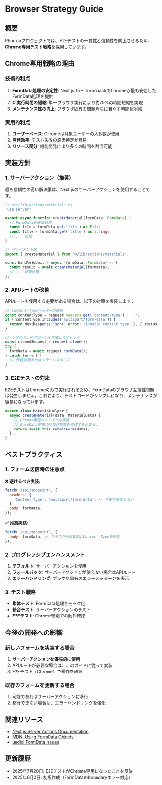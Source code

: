 # Browser Strategy Guide

## 概要

Phonicaプロジェクトでは、E2Eテストの一貫性と信頼性を向上させるため、**Chrome専用テスト戦略**を採用しています。

## Chrome専用戦略の理由

### 技術的利点

1. **FormData処理の安定性**: Next.js 15 + TurbopackでChromeが最も安定したFormData処理を提供
2. **CI実行時間の短縮**: 単一ブラウザ実行により約70%の時間短縮を実現
3. **メンテナンス性の向上**: ブラウザ固有の問題解決に費やす時間を削減

### 実用的利点

1. **ユーザーベース**: Chromeは対象ユーザーの大多数が使用
2. **開発効率**: テスト失敗の原因特定が容易
3. **リソース配分**: 機能開発により多くの時間を割当可能

## 実装方針

### 1. サーバーアクション（推奨）

最も信頼性の高い解決策は、Next.jsのサーバーアクションを使用することです。

```typescript
// src/lib/actions/materials.ts
'use server';

export async function createMaterial(formData: FormData) {
  // FormDataを直接処理
  const file = formData.get('file') as File;
  const title = formData.get('title') as string;
  // ... 処理
}
```

```typescript
// クライアント側
import { createMaterial } from '@/lib/actions/materials';

const handleSubmit = async (formData: FormData) => {
  const result = await createMaterial(formData);
  // ... 結果処理
};
```

### 2. APIルートの改善

APIルートを使用する必要がある場合は、以下の対策を実装します：

```typescript
// Content-Typeヘッダーの検証
const contentType = request.headers.get('content-type') || '';
if (!contentType.includes('multipart/form-data')) {
  return NextResponse.json({ error: 'Invalid content type' }, { status: 400 });
}

// リクエストのクローンを作成してリトライ
const clonedRequest = request.clone();
try {
  formData = await request.formData();
} catch (error) {
  // 代替処理またはエラーレスポンス
}
```

### 3. E2Eテストの対応

E2EテストはChromeのみで実行されるため、FormDataのブラウザ互換性問題は発生しません。これにより、テストコードがシンプルになり、メンテナンスが容易になっています。

```typescript
export class MaterialHelper {
  async createMaterial(data: MaterialData) {
    // Chrome専用のシンプルな実装
    // FormData関連の互換性問題を考慮する必要なし
    return await this.submitForm(data);
  }
}
```

## ベストプラクティス

### 1. フォーム送信時の注意点

**❌ 避けるべき実装:**

```javascript
fetch('/api/endpoint', {
  headers: {
    'Content-Type': 'multipart/form-data', // 手動で設定しない
  },
  body: formData,
});
```

**✅ 推奨実装:**

```javascript
fetch('/api/endpoint', {
  body: formData, // ブラウザが自動的にContent-Typeを設定
});
```

### 2. プログレッシブエンハンスメント

1. **デフォルト**: サーバーアクションを使用
2. **フォールバック**: サーバーアクションが使えない場合はAPIルート
3. **エラーハンドリング**: ブラウザ固有のエラーメッセージを表示

### 3. テスト戦略

- **単体テスト**: FormData処理をモック化
- **統合テスト**: サーバーアクションのテスト
- **E2Eテスト**: Chrome環境での動作確認

## 今後の開発への影響

### 新しいフォームを実装する場合

1. **サーバーアクションを優先的に使用**
2. APIルートが必要な場合は、このガイドに従って実装
3. E2Eテスト（Chrome）で動作を確認

### 既存のフォームを更新する場合

1. 可能であればサーバーアクションに移行
2. 移行できない場合は、エラーハンドリングを強化

## 関連リソース

- [Next.js Server Actions Documentation](https://nextjs.org/docs/app/building-your-application/data-fetching/server-actions)
- [MDN: Using FormData Objects](https://developer.mozilla.org/en-US/docs/Web/API/XMLHttpRequest_API/Using_FormData_Objects)
- [undici FormData Issues](https://github.com/nodejs/undici/issues)

## 更新履歴

- 2025年7月20日: E2EテストがChrome専用になったことを反映
- 2025年6月2日: 初版作成（FormDataのboundaryエラー対応）

